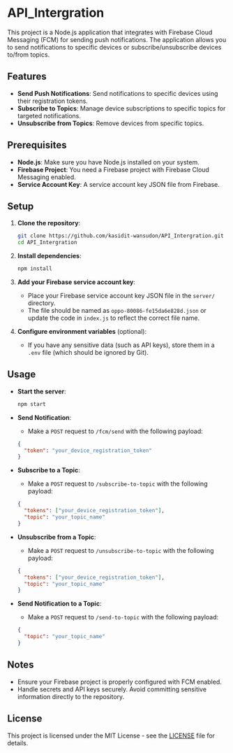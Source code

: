 # API_Intergration

This project is a Node.js application that integrates with Firebase Cloud Messaging (FCM) for sending push notifications. The application allows you to send notifications to specific devices or subscribe/unsubscribe devices to/from topics.

## Features

- **Send Push Notifications**: Send notifications to specific devices using their registration tokens.
- **Subscribe to Topics**: Manage device subscriptions to specific topics for targeted notifications.
- **Unsubscribe from Topics**: Remove devices from specific topics.

## Prerequisites

- **Node.js**: Make sure you have Node.js installed on your system.
- **Firebase Project**: You need a Firebase project with Firebase Cloud Messaging enabled.
- **Service Account Key**: A service account key JSON file from Firebase.

## Setup

1. **Clone the repository**:
    ```bash
    git clone https://github.com/kasidit-wansudon/API_Intergration.git
    cd API_Intergration
    ```

2. **Install dependencies**:
    ```bash
    npm install
    ```

3. **Add your Firebase service account key**:
    - Place your Firebase service account key JSON file in the `server/` directory.
    - The file should be named as `oppo-80086-fe15da6e828d.json` or update the code in `index.js` to reflect the correct file name.

4. **Configure environment variables** (optional):
    - If you have any sensitive data (such as API keys), store them in a `.env` file (which should be ignored by Git).

## Usage

- **Start the server**:
    ```bash
    npm start
    ```

- **Send Notification**:
    - Make a `POST` request to `/fcm/send` with the following payload:
    ```json
    {
      "token": "your_device_registration_token"
    }
    ```

- **Subscribe to a Topic**:
    - Make a `POST` request to `/subscribe-to-topic` with the following payload:
    ```json
    {
      "tokens": ["your_device_registration_token"],
      "topic": "your_topic_name"
    }
    ```

- **Unsubscribe from a Topic**:
    - Make a `POST` request to `/unsubscribe-to-topic` with the following payload:
    ```json
    {
      "tokens": ["your_device_registration_token"],
      "topic": "your_topic_name"
    }
    ```

- **Send Notification to a Topic**:
    - Make a `POST` request to `/send-to-topic` with the following payload:
    ```json
    {
      "topic": "your_topic_name"
    }
    ```

## Notes

- Ensure your Firebase project is properly configured with FCM enabled.
- Handle secrets and API keys securely. Avoid committing sensitive information directly to the repository.

## License

This project is licensed under the MIT License - see the [LICENSE](LICENSE) file for details.

